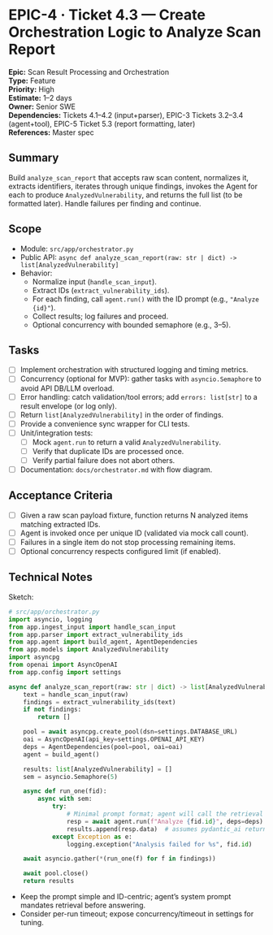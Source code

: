 
# EPIC-4 · Ticket 4.3 — Create Orchestration Logic to Analyze Scan Report

**Epic:** Scan Result Processing and Orchestration  
**Type:** Feature  
**Priority:** High  
**Estimate:** 1–2 days  
**Owner:** Senior SWE  
**Dependencies:** Tickets 4.1–4.2 (input+parser), EPIC-3 Tickets 3.2–3.4 (agent+tool), EPIC-5 Ticket 5.3 (report formatting, later)  
**References:** Master spec

## Summary
Build `analyze_scan_report` that accepts raw scan content, normalizes it, extracts identifiers, iterates through unique findings, invokes the Agent for each to produce `AnalyzedVulnerability`, and returns the full list (to be formatted later). Handle failures per finding and continue.

## Scope
- Module: `src/app/orchestrator.py`
- Public API: `async def analyze_scan_report(raw: str | dict) -> list[AnalyzedVulnerability]`
- Behavior:
  - Normalize input (`handle_scan_input`).
  - Extract IDs (`extract_vulnerability_ids`).
  - For each finding, call `agent.run()` with the ID prompt (e.g., `"Analyze {id}"`).
  - Collect results; log failures and proceed.
  - Optional concurrency with bounded semaphore (e.g., 3–5).

## Tasks
- [ ] Implement orchestration with structured logging and timing metrics.
- [ ] Concurrency (optional for MVP): gather tasks with `asyncio.Semaphore` to avoid API DB/LLM overload.
- [ ] Error handling: catch validation/tool errors; add `errors: list[str]` to a result envelope (or log only).
- [ ] Return `list[AnalyzedVulnerability]` in the order of findings.
- [ ] Provide a convenience sync wrapper for CLI tests.
- [ ] Unit/integration tests:
  - [ ] Mock `agent.run` to return a valid `AnalyzedVulnerability`.
  - [ ] Verify that duplicate IDs are processed once.
  - [ ] Verify partial failure does not abort others.
- [ ] Documentation: `docs/orchestrator.md` with flow diagram.

## Acceptance Criteria
- [ ] Given a raw scan payload fixture, function returns N analyzed items matching extracted IDs.
- [ ] Agent is invoked once per unique ID (validated via mock call count).
- [ ] Failures in a single item do not stop processing remaining items.
- [ ] Optional concurrency respects configured limit (if enabled).

## Technical Notes
Sketch:
```python
# src/app/orchestrator.py
import asyncio, logging
from app.ingest_input import handle_scan_input
from app.parser import extract_vulnerability_ids
from app.agent import build_agent, AgentDependencies
from app.models import AnalyzedVulnerability
import asyncpg
from openai import AsyncOpenAI
from app.config import settings

async def analyze_scan_report(raw: str | dict) -> list[AnalyzedVulnerability]:
    text = handle_scan_input(raw)
    findings = extract_vulnerability_ids(text)
    if not findings:
        return []

    pool = await asyncpg.create_pool(dsn=settings.DATABASE_URL)
    oai = AsyncOpenAI(api_key=settings.OPENAI_API_KEY)
    deps = AgentDependencies(pool=pool, oai=oai)
    agent = build_agent()

    results: list[AnalyzedVulnerability] = []
    sem = asyncio.Semaphore(5)

    async def run_one(fid):
        async with sem:
            try:
                # Minimal prompt format; agent will call the retrieval tool internally
                resp = await agent.run(f"Analyze {fid.id}", deps=deps)
                results.append(resp.data)  # assumes pydantic_ai returns .data as model instance
            except Exception as e:
                logging.exception("Analysis failed for %s", fid.id)

    await asyncio.gather(*(run_one(f) for f in findings))

    await pool.close()
    return results
```
- Keep the prompt simple and ID-centric; agent’s system prompt mandates retrieval before answering.
- Consider per-run timeout; expose concurrency/timeout in settings for tuning.
```
